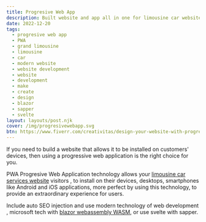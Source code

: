 ```yaml
---
title: Progresive Web App
description: Built website and app all in one for limousine car website with grandlimousine PWA
date: 2022-12-20
tags:
  - progresive web app
  - PWA
  - grand limousine
  - limousine
  - car
  - modern website
  - website development
  - website
  - development
  - make
  - create
  - design
  - blazor
  - sapper
  - svelte
layout: layouts/post.njk
cover: /img/progresivewebapp.svg
btn: https://www.fiverr.com/creativitas/design-your-website-with-progresive-web-application
---
```


If you need to build a website that allows it to be installed on customers' devices, then using a progressive web application is the right choice for you.

PWA Progresive Web Application technology allows your [limousine car services website]({{page.url}}) visitors , to install on their devices, desktops, smartphones like Android and iOS applications, more perfect by using this technology, to provide an extraordinary experience for users.

Include auto SEO injection and use modern technology of web development , microsoft tech with [blazor webassembly WASM](https://dotnet.microsoft.com/en-us/apps/aspnet/web-apps/blazor), or use svelte with sapper.
